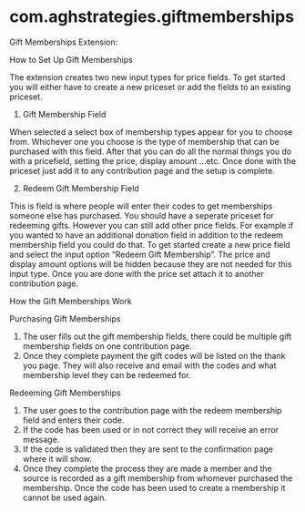 com.aghstrategies.giftmemberships
=================================
	 	 	
Gift Memberships Extension:

How to Set Up Gift Memberships

The extension creates two new input types for price fields. To get started you will either have to create a new priceset or add the fields to an existing priceset.

1. Gift Membership Field

When selected a select box of membership types appear for you to choose from. Whichever one you choose is the type of membership that can be purchased with this field. After that you can do all the normal things you do with a pricefield, setting the price, display amount ...etc. Once done with the priceset just add it to any contribution page and the setup is complete.

2. Redeem Gift Membership Field

This is field is where people will enter their codes to get memberships someone else has purchased. You should have a seperate priceset for redeeming gifts. However you can still add other price fields. For example if you wanted to have an additional donation field in addition to the redeem membership field you could do that. To get started create a new price field and select the input option “Redeem Gift Membership”. The price and display amount options will be hidden because they are not needed for this input type. Once you are done with the price set attach it to another contribution page.

How the Gift Memberships Work

Purchasing Gift Memberships
1. The user fills out the gift membership fields, there could be multiple gift membership fields on one contribution page.
2. Once they complete payment the gift codes will be listed on the thank you page. They will also receive and email with the codes and what membership level they can be redeemed for.    

Redeeming Gift Memberships
1. The user goes to the contribution page with the redeem membership field and enters their code.
2. If the code has been used or in not correct they will receive an error message.
3. If the code is validated then they are sent to the confirmation page where it will show.
4. Once they complete the process they are made a member and the source is recorded as a gift membership from whomever purchased the membership. Once the code has been used to create a membership it cannot be used again.
